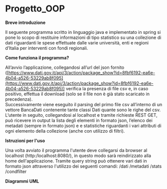 # Progetto_OOP

**Breve introduzione**

Il seguente programma scritto in linguaggio java e implementato in spring si pone lo scopo di restituire informazioni di tipo statistico su una collezione di dati riguardanti le spese effettuate dalle varie università, enti e regioni d’Italia per interventi con fondi regionali.

**Come funziona il programma?**

All’avvio l’applicazione, collegandosi all’url del json fornito ([https://www.dati.gov.it/api/3/action/package_show?id=8fbf6192-ea6e-4b04-a526-53229ab8f095](https://www.dati.gov.it/api/3/action/package_show?id=8fbf6192-ea6e-4b04-a526-53229ab8f095)) verifica la presenza di file csv e, in caso positivo, effettua il download (solo se il file non è già stato scaricato in precedenza).  
Successivamente viene eseguito il parsing del primo file csv all’interno di un vettore BancaDati contenente tante classi Dati quante sono le righe del csv.  
L’utente in seguito, collegandosi al localhost e tramite richieste REST GET, può ricevere in output la lista degli elementi in formato json, l’elenco dei metadati (sempre in formato json) e e statistiche riguardanti i vari attributi di ogni elemento della collezione (anche con utilizzo di filtri).

**Istruzioni per l'uso**

Una volta avviato il programma l'utente deve collegarsi da browser al localhost (http:/localhost:8080/), in questo modo sarà reindirizzato alla home dell'applicazione. Tramite query string può ottenere vari dati in formato json attraverso l'utilizzo dei seguenti comandi:
/dati
/metadati
/stats
/condfilter


**Diagrammi UML**


<!--stackedit_data:
eyJoaXN0b3J5IjpbNzIxNjUyODkwLDEzMzgyODk2MjddfQ==
-->